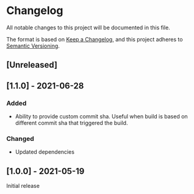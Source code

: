 # Changelog
All notable changes to this project will be documented in this file.

The format is based on [Keep a Changelog](https://keepachangelog.com/en/1.0.0/),
and this project adheres to [Semantic Versioning](https://semver.org/spec/v2.0.0.html).

## [Unreleased]

## [1.1.0] - 2021-06-28
### Added
- Ability to provide custom commit sha. Useful when build is based on different commit sha that triggered the build.
### Changed
- Updated dependencies

## [1.0.0] - 2021-05-19
Initial release
